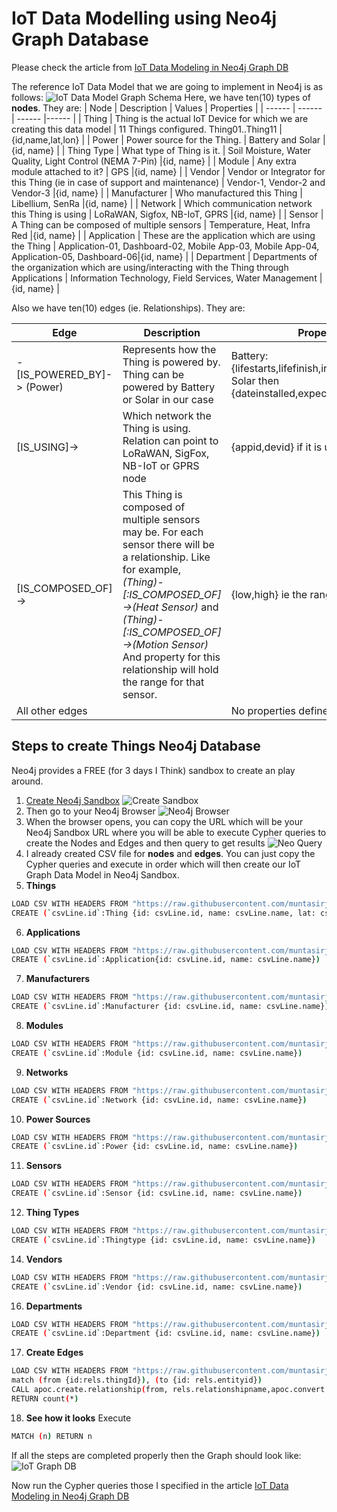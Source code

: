 # IoT Data Modelling using Neo4j Graph Database
Please check the article from [IoT Data Modeling in Neo4j Graph DB](https://emergingtechs.net/iot-data-modeling-in-neo4j-graph-db/)

The reference IoT Data Model that we are going to implement in Neo4j is as follows:
![IoT Data Model Graph Schema](https://emergingtechs.net/wp-content/uploads/2019/05/IoT-db-schema.png)
Here, we have ten(10) types of **nodes**. They are:
| Node | Description | Values | Properties |
| ------ | ------ | ------ |------ | 
| Thing | Thing is the actual IoT Device for which we are creating this data model | 11 Things configured. Thing01..Thing11 | {id,name,lat,lon} |
| Power | Power source for the Thing. | Battery and Solar | {id, name} |
| Thing Type | What type of Thing is it. | Soil Moisture, Water Quality, Light Control (NEMA 7-Pin) |{id, name} |
| Module | Any extra module attached to it? | GPS |{id, name} |
| Vendor | Vendor or Integrator for this Thing (ie in case of support and maintenance) | Vendor-1, Vendor-2 and Vendor-3 |{id, name} |
| Manufacturer | Who manufactured this Thing | Libellium, SenRa |{id, name} |
| Network | Which communication network this Thing is using | LoRaWAN, Sigfox, NB-IoT, GPRS |{id, name} |
| Sensor | A Thing can be composed of multiple sensors | Temperature, Heat, Infra Red |{id, name} |
| Application | These are the application which are using the Thing | Application-01, Dashboard-02, Mobile App-03, Mobile App-04, Application-05, Dashboard-06|{id, name} |
| Department | Departments of the organization which are using/interacting with the Thing through Applications | Information Technology, Field Services, Water Management |{id, name} |

Also we have ten(10) edges (ie. Relationships). They are:

| Edge | Description | Properties |
| -----| -----------| ------------|
|-[IS_POWERED_BY]-> (Power) | Represents how the Thing is powered by. Thing can be powered by Battery or Solar in our case | Battery: {lifestarts,lifefinish,installeddate}; If Solar then {dateinstalled,expectedinspectiondate} |
|[IS_USING]->|Which network the Thing is using. Relation can point to LoRaWAN, SigFox, NB-IoT or GPRS node|{appid,devid} if it is using LoRaWAN|
|[IS_COMPOSED_OF]->	| This Thing is composed of multiple sensors may be. For each sensor there will be a relationship. Like for example,  _(Thing)-[:IS_COMPOSED_OF]->(Heat Sensor)_ and _(Thing)-[:IS_COMPOSED_OF]->(Motion Sensor)_ And property for this relationship will hold the range for that sensor.|{low,high} ie the range|
|All other edges| | No properties defined |

## Steps to create Things Neo4j Database

Neo4j provides a FREE (for 3 days I Think) sandbox to create an play around. 

1. [Create Neo4j Sandbox](https://neo4j.com/sandbox-v2/)
![Create Sandbox](https://emergingtechs.net/wp-content/uploads/2019/05/image-1-create-sandbox.png)
2. Then go to your Neo4j Browser
![Neo4j Browser](https://emergingtechs.net/wp-content/uploads/2019/05/image-2-Neo4j-Browser.png)
3. When the browser opens, you can copy the URL which will be your Neo4j Sandbox URL where you will be able to execute Cypher queries to create the Nodes and Edges and then query to get results
![Neo Query](https://emergingtechs.net/wp-content/uploads/2019/05/neoj-browser-1.png)
4. I already created CSV file for **nodes** and **edges**. You can just copy the Cypher queries and execute in order which will then create our IoT Graph Data Model in Neo4j Sandbox.
5. **Things**
```sh
LOAD CSV WITH HEADERS FROM "https://raw.githubusercontent.com/muntasirjoarder/NeoThings/master/things.csv" AS csvLine
CREATE (`csvLine.id`:Thing {id: csvLine.id, name: csvLine.name, lat: csvLine.lat, lon: csvLine.lon })
```
6. **Applications**
```sh
LOAD CSV WITH HEADERS FROM "https://raw.githubusercontent.com/muntasirjoarder/NeoThings/master/applications.csv" AS csvLine
CREATE (`csvLine.id`:Application{id: csvLine.id, name: csvLine.name})
```
7. **Manufacturers**
```sh
LOAD CSV WITH HEADERS FROM "https://raw.githubusercontent.com/muntasirjoarder/NeoThings/master/manufacturers.csv" AS csvLine
CREATE (`csvLine.id`:Manufacturer {id: csvLine.id, name: csvLine.name})
```
8. **Modules**
```sh
LOAD CSV WITH HEADERS FROM "https://raw.githubusercontent.com/muntasirjoarder/NeoThings/master/module.csv" AS csvLine
CREATE (`csvLine.id`:Module {id: csvLine.id, name: csvLine.name})
```
9. **Networks**
```sh
LOAD CSV WITH HEADERS FROM "https://raw.githubusercontent.com/muntasirjoarder/NeoThings/master/network.csv" AS csvLine
CREATE (`csvLine.id`:Network {id: csvLine.id, name: csvLine.name})
```
10. **Power Sources**
```sh
LOAD CSV WITH HEADERS FROM "https://raw.githubusercontent.com/muntasirjoarder/NeoThings/master/power.csv" AS csvLine
CREATE (`csvLine.id`:Power {id: csvLine.id, name: csvLine.name})
```
11. **Sensors**
```sh
LOAD CSV WITH HEADERS FROM "https://raw.githubusercontent.com/muntasirjoarder/NeoThings/master/sensors.csv" AS csvLine
CREATE (`csvLine.id`:Sensor {id: csvLine.id, name: csvLine.name})
```
12. **Thing Types**
```sh
LOAD CSV WITH HEADERS FROM "https://raw.githubusercontent.com/muntasirjoarder/NeoThings/master/thingtype.csv" AS csvLine
CREATE (`csvLine.id`:Thingtype {id: csvLine.id, name: csvLine.name})
```
14. **Vendors**
```sh
LOAD CSV WITH HEADERS FROM "https://raw.githubusercontent.com/muntasirjoarder/NeoThings/master/vendors.csv" AS csvLine
CREATE (`csvLine.id`:Vendor {id: csvLine.id, name: csvLine.name})
```
16. **Departments**
```sh
LOAD CSV WITH HEADERS FROM "https://raw.githubusercontent.com/muntasirjoarder/NeoThings/master/departments.csv" AS csvLine
CREATE (`csvLine.id`:Department {id: csvLine.id, name: csvLine.name})
```
17. **Create Edges**
```sh
LOAD CSV WITH HEADERS FROM "https://raw.githubusercontent.com/muntasirjoarder/NeoThings/master/relation.csv" AS rels
match (from {id:rels.thingId}), (to {id: rels.entityid})
CALL apoc.create.relationship(from, rels.relationshipname,apoc.convert.fromJsonMap(rels.prop), to) YIELD rel 
RETURN count(*)
```
18. **See how it looks**
Execute
```sh
MATCH (n) RETURN n
```
If all the steps are completed properly then the Graph should look like:
![IoT Graph DB](https://emergingtechs.net/wp-content/uploads/2019/05/everything-1.png)

Now run the Cypher queries those I specified in the article [IoT Data Modeling in Neo4j Graph DB](https://emergingtechs.net/iot-data-modeling-in-neo4j-graph-db/)
